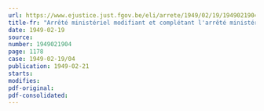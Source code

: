 ```yaml
---
url: https://www.ejustice.just.fgov.be/eli/arrete/1949/02/19/1949021904/justel
title-fr: "Arrêté ministériel modifiant et complétant l'arrêté ministériel du 10 mars 1947, réadaptant les prix de l'Energie électrique"
date: 1949-02-19
source:
number: 1949021904
page: 1178
case: 1949-02-19/04
publication: 1949-02-21
starts:
modifies:
pdf-original:
pdf-consolidated:
---
```


